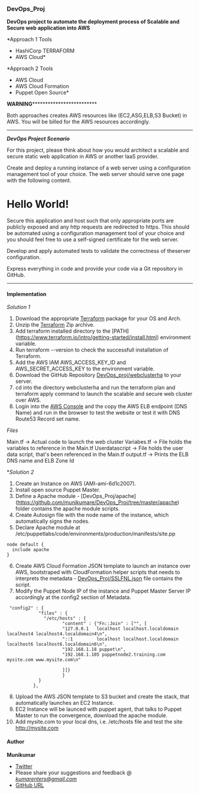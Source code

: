 ### DevOps_Proj

**DevOps project to automate the deployment process of Scalable and Secure web application into AWS**

*Approach 1 Tools

- HashiCorp TERRAFORM
- AWS Cloud*

*Approach 2 Tools

- AWS Cloud
- AWS Cloud Formation
- Puppet Open Source*

****************************************WARNING*****************************************************************

Both approaches creates AWS resources like (EC2,ASG,ELB,S3 Bucket) in AWS. You will be billed for the AWS resources accordingly.

****************************************************************************************************************

**_DevOps Project Scenario_**

For this project, please think about how you would architect a scalable and secure static web application in AWS or another IaaS provider.

Create and deploy a running instance of a web server using a configuration management tool of your choice. The web server should serve one page with the following content.

<html>

<head>

<title>Hello World</title>

</head>

<body>

<h1>Hello World!</h1>

</body>

</html>

Secure this application and host such that only appropriate ports are publicly exposed and any http requests are redirected to https. This should be automated using a configuration management tool of your choice and you should feel free to use a self-signed certificate for the web server.

Develop and apply automated tests to validate the correctness of theserver configuration.

Express everything in code and provide your code via a Git repository in GitHub.


---------------------------------------------------------------------------------------------------------------
#### Implementation

*Solution 1*

1. Download the appropriate [Terraform](https://www.terraform.io/downloads.html) package for your OS and Arch.
2. Unzip the [Terraform](https://www.terraform.io/intro/getting-started/install.html) Zip archive.
3. Add terraform installed directory to the [PATH] (https://www.terraform.io/intro/getting-started/install.html) environment variable.
4. Run terraform --version to check the successfull installation of Terraform.
5. Add the AWS IAM AWS_ACCESS_KEY_ID and AWS_SECRET_ACCESS_KEY to the environment variable.
6. Download the GitHub Repository [DevOps_proj/webclusterha](https://github.com/munikumare/DevOps_Proj) to your server.
7. cd into the directory webclusterha and run the terraform plan and terraform apply command to launch the scalable and secure web cluster over AWS.
8. Login into the [AWS Console](https://aws.amazon.com/) and the copy the AWS ELB endpoint (DNS Name) and run in the browser to test the website or test it with DNS Route53 Record set name.

_Files_

Main.tf -> Actual code to launch the web cluster
Variabes.tf -> File holds the variables to reference in the Main.tf
Userdatascript -> File holds the user data script, that's been referenced in the Main.tf
output.tf -> Prints the ELB DNS name and ELB Zone Id


**Solution 2*

1. Create an Instance on AWS (AMI-ami-6d1c2007).
2. Install open source Puppet Master.
3. Define a Apache module - [DevOps_Proj/apache] (https://github.com/munikumare/DevOps_Proj/tree/master/apache) folder contains the apache module scripts.
4. Create Autosign file with the node name of the instance, which automatically signs the nodes.
5. Declare Apache module at /etc/puppetlabs/code/environments/production/manifests/site.pp
```
node default {
  include apache
}
```
6. Create AWS Cloud Formation JSON template to launch an instance over AWS, bootstraped with CloudFormation helper scripts that needs to interprets the metadata - [DevOps_Proj/SSLFNL.json](https://github.com/munikumare/DevOps_Proj/blob/master/SSLFNL.json) file contains the script.
7. Modify the Puppet Node IP of the instance and Puppet Master Server IP accordingly at the config2 section of Metadata.
```
 "config2" : {
            "files" : {
              "/etc/hosts" : {
                     "content" : {"Fn::Join" : ["", [
                     "127.0.0.1   localhost localhost.localdomain localhost4 localhost4.localdomain4\n",
                     "::1         localhost localhost.localdomain localhost6 localhost6.localdomain6\n",
                     "192.168.1.18 puppet\n",
                     "192.168.1.105 puppetnode2.training.com mysite.com www.mysite.com\n"

                     ]]}
                     }
            }
          },
```
8. Upload the AWS JSON template to S3 bucket and create the stack, that automatically launches an EC2 Instance.
9. EC2 Instance will be launced with puppet agent, that talks to Puppet Master to run the convergence, download the apache module.
10. Add mysite.com to your local dns, i.e. /etc/hosts file and test the site http://mysite.com


#### Author
**Munikumar** 
- [Twitter](https://twitter.com/kumarenters)
- Please share your suggestions and feedback @ *kumarenters@gmail.com*
- [GitHub URL](https://github.com/munikumare/)


